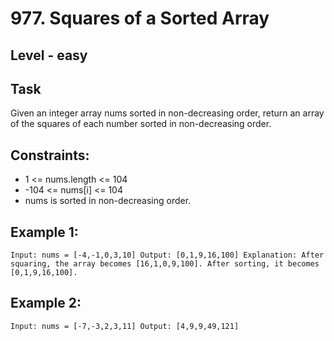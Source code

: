 # 977. Squares of a Sorted Array


## Level - easy


## Task
Given an integer array nums sorted in non-decreasing order, return an array of the squares of each number sorted in non-decreasing order.


## Constraints:
- 1 <= nums.length <= 104
- -104 <= nums[i] <= 104
- nums is sorted in non-decreasing order.


## Example 1:
``
Input: nums = [-4,-1,0,3,10]
Output: [0,1,9,16,100]
Explanation: After squaring, the array becomes [16,1,0,9,100].
After sorting, it becomes [0,1,9,16,100].
``


## Example 2:
``
Input: nums = [-7,-3,2,3,11]
Output: [4,9,9,49,121]
``